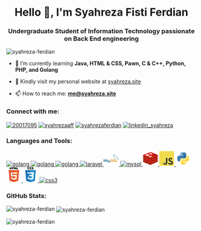 <h1 align="center">Hello 👋, I'm Syahreza Fisti Ferdian</h1>
<h3 align="center">Undergraduate Student of Information Technology passionate on Back End engineering</h3>

<p align="left"> <img src="https://komarev.com/ghpvc/?username=syahreza-ferdian&label=Profile%20views&color=0e75b6&style=flat" alt="syahreza-ferdian" /> </p>

- 🌱 I’m currently learning **Java, HTML & CSS, Pawn, C & C++, Python, PHP, and Golang**

- 📝 Kindly visit my personal website at [syahreza.site](https://syahreza.site/)

- 📫 How to reach me: **me@syahreza.site**

<h3 align="left">Connect with me:</h3>
<p align="left">
<a href="https://stackoverflow.com/users/20017095" target="blank"><img align="center" src="https://raw.githubusercontent.com/rahuldkjain/github-profile-readme-generator/master/src/images/icons/Social/stack-overflow.svg" alt="20017095" height="30" width="40" /></a>
<a href="https://instagram.com/syahrezaaff" target="blank"><img align="center" src="https://raw.githubusercontent.com/rahuldkjain/github-profile-readme-generator/master/src/images/icons/Social/instagram.svg" alt="syahrezaaff" height="30" width="40" /></a>
<a href="https://www.hackerrank.com/syahrezaferdian" target="blank"><img align="center" src="https://raw.githubusercontent.com/rahuldkjain/github-profile-readme-generator/master/src/images/icons/Social/hackerrank.svg" alt="syahrezaferdian" height="30" width="40" /></a>
<a href="https://www.linkedin.com/in/syahreza-ferdian-b43647287/" target="blank"><img align="center" src="https://cdn.jsdelivr.net/gh/devicons/devicon@latest/icons/linkedin/linkedin-original.svg" alt="linkedin_syahreza" height="30" width="40" /></a>
</p>

<h3 align="left">Languages and Tools:</h3>
<p align="left"> 
  <a href="https://code.visualstudio.com/" target="_blank" rel="noreferrer"> <img src="https://cdn.jsdelivr.net/gh/devicons/devicon@latest/icons/vscode/vscode-original.svg" alt="golang" width="40" height="40"/> </a> 
  <a href="https://www.docker.com/" target="_blank" rel="noreferrer"> <img src="https://cdn.jsdelivr.net/gh/devicons/devicon@latest/icons/docker/docker-original.svg" alt="golang" width="40" height="40"/> </a> 
  <a href="https://golang.org/" target="_blank" rel="noreferrer"> <img src="https://cdn.jsdelivr.net/gh/devicons/devicon@latest/icons/go/go-original-wordmark.svg" alt="golang" width="40" height="40"/> </a> 
  <a href="https://laravel.com/" target="_blank" rel="noreferrer"> <img src="https://cdn.jsdelivr.net/gh/devicons/devicon@latest/icons/laravel/laravel-original.svg" alt="laravel" width="40" height="40"/> </a>
  <a href="https://www.mysql.com/" target="_blank" rel="noreferrer"> <img src="https://raw.githubusercontent.com/devicons/devicon/master/icons/mysql/mysql-original-wordmark.svg" alt="mysql" width="40" height="40"/> </a> 
  <a href="https://www.postgresql.org/" target="_blank" rel="noreferrer"> <img src="https://cdn.jsdelivr.net/gh/devicons/devicon@latest/icons/postgresql/postgresql-original-wordmark.svg" alt="mysql" width="40" height="40"/> </a>
  <a href="https://redis.io/" target="_blank" rel="noreferrer"> <img src="https://raw.githubusercontent.com/devicons/devicon/master/icons/redis/redis-original.svg" alt="redis" width="40" height="40"/> </a> 
  <a href="https://developer.mozilla.org/en-US/docs/Web/JavaScript" target="_blank" rel="noreferrer"> <img src="https://raw.githubusercontent.com/devicons/devicon/master/icons/javascript/javascript-original.svg" alt="javascript" width="40" height="40"/> </a> 
  <a href="https://www.python.org" target="_blank" rel="noreferrer"> <img src="https://raw.githubusercontent.com/devicons/devicon/master/icons/python/python-original.svg" alt="python" width="40" height="40"/> </a> 
  <a href="https://www.w3.org/html/" target="_blank" rel="noreferrer"> <img src="https://raw.githubusercontent.com/devicons/devicon/master/icons/html5/html5-original-wordmark.svg" alt="html5" width="40" height="40"/> </a> 
  <a href="https://www.w3schools.com/css/" target="_blank" rel="noreferrer"> <img src="https://raw.githubusercontent.com/devicons/devicon/master/icons/css3/css3-original-wordmark.svg" alt="css3" width="40" height="40"/> </a> 
  <a href="https://www.java.com/en/" target="_blank" rel="noreferrer"> <img src="https://cdn.jsdelivr.net/gh/devicons/devicon@latest/icons/java/java-original.svg" alt="css3" width="40" height="40"/> </a> 
</p>

<h3 align="left">GitHub Stats:</h3>
<p><img align="left" src="https://github-readme-stats.vercel.app/api/top-langs?username=syahreza-ferdian&show_icons=true&theme=dark&locale=en&layout=compact&include_all_commits=true" alt="syahreza-ferdian" /></p>

<p>&nbsp;<img align="center" src="https://github-readme-stats.vercel.app/api?username=syahreza-ferdian&show_icons=true&theme=dark&locale=en" alt="syahreza-ferdian" /></p>

<p><img align="center" src="https://github-readme-streak-stats.herokuapp.com/?user=syahreza-ferdian&theme=dark" alt="syahreza-ferdian" /></p>
